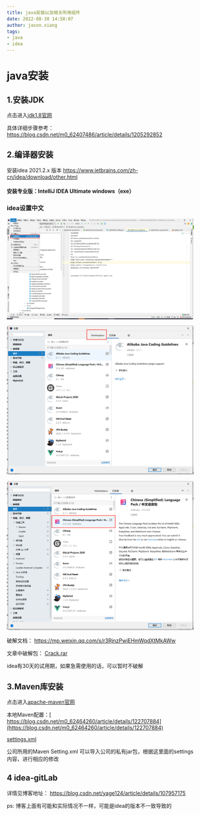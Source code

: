 ```yaml
---
title: java安装以及相关所用组件
date: 2022-08-30 14:58:07
author: jason.xiang
tags:
- java
- idea
---
```


# java安装

## 1.安装JDK

 点击进入[jdk1.8官网](https://www.oracle.com/java/technologies/downloads/#java8)

具体详细步骤参考：https://blog.csdn.net/m0_62407486/article/details/1205292852

## 2.编译器安装

安装idea 2021.2.x 版本 https://www.jetbrains.com/zh-cn/idea/download/other.html

#### 安装专业版：IntelliJ IDEA Ultimate  windows（exe）

### idea设置中文

![image2022-8-22_13-30-34](java安装以及相关所用组件/image2022-8-22_13-30-34.png)

![image](java安装以及相关所用组件/image2022-8-22_13-32-3.png)

![image2022-8-22_13-31-9](java安装以及相关所用组件/image2022-8-22_13-31-9.png)

破解文档： https://mp.weixin.qq.com/s/r3RjnzPwjEHmWqdXtMkAWw

文章中破解包： [Crack.rar](Crack.rar) 

idea有30天的试用期，如果急需使用的话，可以暂时不破解

## 3.Maven库安装

 点击进入[apache-maven官网](http://maven.apache.org/) 

本地Maven配置：[ https://blog.csdn.net/m0_62464260/article/details/122707884](https://blog.csdn.net/m0_62464260/article/details/122707884)

[settings.xml](java安装以及相关所用组件/settings.xml) 

公司所用的Maven Setting.xml 可以导入公司的私有jar包，根据这里面的settings 内容，进行相应的修改

## 4 idea-gitLab

详情见博客地址： https://blog.csdn.net/yage124/article/details/107957175

ps: 博客上面有可能和实际情况不一样，可能是idea的版本不一致导致的
